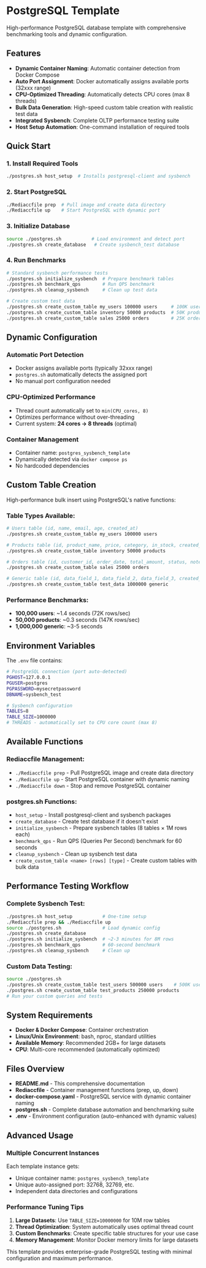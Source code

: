 # PostgreSQL Template

High-performance PostgreSQL database template with comprehensive benchmarking tools and dynamic configuration.

## Features
- **Dynamic Container Naming**: Automatic container detection from Docker Compose
- **Auto Port Assignment**: Docker automatically assigns available ports (32xxx range)
- **CPU-Optimized Threading**: Automatically detects CPU cores (max 8 threads)
- **Bulk Data Generation**: High-speed custom table creation with realistic test data
- **Integrated Sysbench**: Complete OLTP performance testing suite
- **Host Setup Automation**: One-command installation of required tools

## Quick Start

### 1. Install Required Tools
```bash
./postgres.sh host_setup  # Installs postgresql-client and sysbench
```

### 2. Start PostgreSQL
```bash
./Rediaccfile prep  # Pull image and create data directory
./Rediaccfile up    # Start PostgreSQL with dynamic port
```

### 3. Initialize Database
```bash
source ./postgres.sh           # Load environment and detect port
./postgres.sh create_database   # Create sysbench_test database
```

### 4. Run Benchmarks
```bash
# Standard sysbench performance tests
./postgres.sh initialize_sysbench  # Prepare benchmark tables
./postgres.sh benchmark_qps        # Run QPS benchmark
./postgres.sh cleanup_sysbench     # Clean up test data

# Create custom test data
./postgres.sh create_custom_table my_users 100000 users     # 100K users in ~1.4s
./postgres.sh create_custom_table inventory 50000 products  # 50K products in ~0.3s
./postgres.sh create_custom_table sales 25000 orders        # 25K orders with dates
```

## Dynamic Configuration

### Automatic Port Detection
- Docker assigns available ports (typically 32xxx range)
- `postgres.sh` automatically detects the assigned port
- No manual port configuration needed

### CPU-Optimized Performance
- Thread count automatically set to `min(CPU_cores, 8)`
- Optimizes performance without over-threading
- Current system: **24 cores → 8 threads** (optimal)

### Container Management
- Container name: `postgres_sysbench_template`
- Dynamically detected via `docker compose ps`
- No hardcoded dependencies

## Custom Table Creation

High-performance bulk insert using PostgreSQL's native functions:

### Table Types Available:
```bash
# Users table (id, name, email, age, created_at)
./postgres.sh create_custom_table my_users 100000 users

# Products table (id, product_name, price, category, in_stock, created_at)
./postgres.sh create_custom_table inventory 50000 products

# Orders table (id, customer_id, order_date, total_amount, status, notes)
./postgres.sh create_custom_table sales 25000 orders

# Generic table (id, data_field_1, data_field_2, data_field_3, created_at)
./postgres.sh create_custom_table test_data 1000000 generic
```

### Performance Benchmarks:
- **100,000 users**: ~1.4 seconds (72K rows/sec)
- **50,000 products**: ~0.3 seconds (147K rows/sec)
- **1,000,000 generic**: ~3-5 seconds

## Environment Variables

The `.env` file contains:
```bash
# PostgreSQL connection (port auto-detected)
PGHOST=127.0.0.1
PGUSER=postgres
PGPASSWORD=mysecretpassword
DBNAME=sysbench_test

# Sysbench configuration
TABLES=8
TABLE_SIZE=1000000
# THREADS - automatically set to CPU core count (max 8)
```

## Available Functions

### Rediaccfile Management:
- `./Rediaccfile prep` - Pull PostgreSQL image and create data directory
- `./Rediaccfile up` - Start PostgreSQL container with dynamic naming
- `./Rediaccfile down` - Stop and remove PostgreSQL container

### postgres.sh Functions:
- `host_setup` - Install postgresql-client and sysbench packages
- `create_database` - Create test database if it doesn't exist
- `initialize_sysbench` - Prepare sysbench tables (8 tables × 1M rows each)
- `benchmark_qps` - Run QPS (Queries Per Second) benchmark for 60 seconds
- `cleanup_sysbench` - Clean up sysbench test data
- `create_custom_table <name> [rows] [type]` - Create custom tables with bulk data

## Performance Testing Workflow

### Complete Sysbench Test:
```bash
./postgres.sh host_setup           # One-time setup
./Rediaccfile prep && ./Rediaccfile up
source ./postgres.sh               # Load dynamic config
./postgres.sh create_database
./postgres.sh initialize_sysbench  # ~2-3 minutes for 8M rows
./postgres.sh benchmark_qps        # 60-second benchmark
./postgres.sh cleanup_sysbench     # Clean up
```

### Custom Data Testing:
```bash
source ./postgres.sh
./postgres.sh create_custom_table test_users 500000 users    # 500K users
./postgres.sh create_custom_table test_products 250000 products
# Run your custom queries and tests
```

## System Requirements

- **Docker & Docker Compose**: Container orchestration
- **Linux/Unix Environment**: bash, nproc, standard utilities
- **Available Memory**: Recommended 2GB+ for large datasets
- **CPU**: Multi-core recommended (automatically optimized)

## Files Overview

- **README.md** - This comprehensive documentation
- **Rediaccfile** - Container management functions (prep, up, down)
- **docker-compose.yaml** - PostgreSQL service with dynamic container naming
- **postgres.sh** - Complete database automation and benchmarking suite
- **.env** - Environment configuration (auto-enhanced with dynamic values)

## Advanced Usage

### Multiple Concurrent Instances
Each template instance gets:
- Unique container name: `postgres_sysbench_template`
- Unique auto-assigned port: 32768, 32769, etc.
- Independent data directories and configurations

### Performance Tuning Tips
1. **Large Datasets**: Use `TABLE_SIZE=10000000` for 10M row tables
2. **Thread Optimization**: System automatically uses optimal thread count
3. **Custom Benchmarks**: Create specific table structures for your use case
4. **Memory Management**: Monitor Docker memory limits for large datasets

This template provides enterprise-grade PostgreSQL testing with minimal configuration and maximum performance.